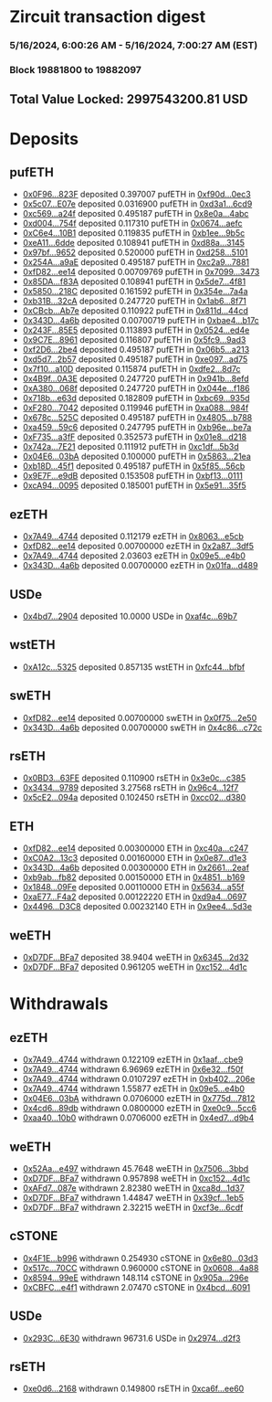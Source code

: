 # Zircuit transaction digest
### 5/16/2024, 6:00:26 AM - 5/16/2024, 7:00:27 AM (EST)
### Block 19881800 to 19882097

## Total Value Locked: 2997543200.81 USD

# Deposits
## pufETH
- [0x0F96...823F](https://etherscan.io/address/0x0F960f0F7a6BD8e3a6441248Ac042645c421823F) deposited 0.397007 pufETH in [0xf90d...0ec3](https://etherscan.io/tx/0x0F960f0F7a6BD8e3a6441248Ac042645c421823F)
- [0x5c07...E07e](https://etherscan.io/address/0x5c07271A50c18c0a93E5D72dc45E561e3Bd3E07e) deposited 0.0316900 pufETH in [0xd3a1...6cd9](https://etherscan.io/tx/0x5c07271A50c18c0a93E5D72dc45E561e3Bd3E07e)
- [0xc569...a24f](https://etherscan.io/address/0xc5698DD1dAEbbd4e08EAde125D2839d3d265a24f) deposited 0.495187 pufETH in [0x8e0a...4abc](https://etherscan.io/tx/0xc5698DD1dAEbbd4e08EAde125D2839d3d265a24f)
- [0xd004...754f](https://etherscan.io/address/0xd0045296Fb1A9d003F90A7e29Aeb49515292754f) deposited 0.117310 pufETH in [0x0674...aefc](https://etherscan.io/tx/0xd0045296Fb1A9d003F90A7e29Aeb49515292754f)
- [0xC6e4...10B1](https://etherscan.io/address/0xC6e46d0f786901c8bf5fd46e3D769429AC5010B1) deposited 0.119835 pufETH in [0xb1ee...9b5c](https://etherscan.io/tx/0xC6e46d0f786901c8bf5fd46e3D769429AC5010B1)
- [0xeA11...6dde](https://etherscan.io/address/0xeA1164D33045f148779C85f9f696E5F0455f6dde) deposited 0.108941 pufETH in [0xd88a...3145](https://etherscan.io/tx/0xeA1164D33045f148779C85f9f696E5F0455f6dde)
- [0x97bf...9652](https://etherscan.io/address/0x97bf4Cb14c8f4ec75e818aCe31d86ad06E3f9652) deposited 0.520000 pufETH in [0xd258...5101](https://etherscan.io/tx/0x97bf4Cb14c8f4ec75e818aCe31d86ad06E3f9652)
- [0x254A...a9aE](https://etherscan.io/address/0x254A7500Bb07E831a8648e6168b265Ff5A12a9aE) deposited 0.495187 pufETH in [0xc2a9...7881](https://etherscan.io/tx/0x254A7500Bb07E831a8648e6168b265Ff5A12a9aE)
- [0xfD82...ee14](https://etherscan.io/address/0xfD8295EE3cc3D7796feD3dC3E815d61e1593ee14) deposited 0.00709769 pufETH in [0x7099...3473](https://etherscan.io/tx/0xfD8295EE3cc3D7796feD3dC3E815d61e1593ee14)
- [0x85DA...f83A](https://etherscan.io/address/0x85DAc37C968A6cD2484383AA96b25aCfa1CFf83A) deposited 0.108941 pufETH in [0x5de7...4f81](https://etherscan.io/tx/0x85DAc37C968A6cD2484383AA96b25aCfa1CFf83A)
- [0x5850...218C](https://etherscan.io/address/0x5850eaB1e5cFefC64C379167AB3E9C4E8405218C) deposited 0.161592 pufETH in [0x354e...7a4a](https://etherscan.io/tx/0x5850eaB1e5cFefC64C379167AB3E9C4E8405218C)
- [0xb31B...32cA](https://etherscan.io/address/0xb31B26030c7028cA3ac8ec915Fb844B3b6b432cA) deposited 0.247720 pufETH in [0x1ab6...8f71](https://etherscan.io/tx/0xb31B26030c7028cA3ac8ec915Fb844B3b6b432cA)
- [0xCBcb...Ab7e](https://etherscan.io/address/0xCBcb83ff0dEDdc3ecD8a50131197a9B79463Ab7e) deposited 0.110922 pufETH in [0x811d...44cd](https://etherscan.io/tx/0xCBcb83ff0dEDdc3ecD8a50131197a9B79463Ab7e)
- [0x343D...4a6b](https://etherscan.io/address/0x343D3EA2c3ed5f14f616E02Eee2e866213eB4a6b) deposited 0.00700719 pufETH in [0xbae4...b17c](https://etherscan.io/tx/0x343D3EA2c3ed5f14f616E02Eee2e866213eB4a6b)
- [0x243F...85E5](https://etherscan.io/address/0x243F0fa048A3123B86da4B6BfB0f31b559A085E5) deposited 0.113893 pufETH in [0x0524...ed4e](https://etherscan.io/tx/0x243F0fa048A3123B86da4B6BfB0f31b559A085E5)
- [0x9C7E...8961](https://etherscan.io/address/0x9C7E059DA12557F2EB0f2DEf3E1762a9F2FE8961) deposited 0.116807 pufETH in [0x5fc9...9ad3](https://etherscan.io/tx/0x9C7E059DA12557F2EB0f2DEf3E1762a9F2FE8961)
- [0xf2D6...2be4](https://etherscan.io/address/0xf2D60a428866d39411154148996DbdAF4a512be4) deposited 0.495187 pufETH in [0x06b5...a213](https://etherscan.io/tx/0xf2D60a428866d39411154148996DbdAF4a512be4)
- [0xd5d7...2b57](https://etherscan.io/address/0xd5d793B4DCcA7DbAc9F7253af708E0850aF62b57) deposited 0.495187 pufETH in [0xe097...ad75](https://etherscan.io/tx/0xd5d793B4DCcA7DbAc9F7253af708E0850aF62b57)
- [0x7f10...a10D](https://etherscan.io/address/0x7f1074Db7DEEC7990BA1D1E1BA5CFf3F0Bc3a10D) deposited 0.115874 pufETH in [0xdfe2...8d7c](https://etherscan.io/tx/0x7f1074Db7DEEC7990BA1D1E1BA5CFf3F0Bc3a10D)
- [0x4B9f...0A3E](https://etherscan.io/address/0x4B9f271C415817CaC709c698a89832175dd70A3E) deposited 0.247720 pufETH in [0x941b...8efd](https://etherscan.io/tx/0x4B9f271C415817CaC709c698a89832175dd70A3E)
- [0xA380...068f](https://etherscan.io/address/0xA3806615DC7744445B42E96Fe2Eb764EC386068f) deposited 0.247720 pufETH in [0x044e...f186](https://etherscan.io/tx/0xA3806615DC7744445B42E96Fe2Eb764EC386068f)
- [0x718b...e63d](https://etherscan.io/address/0x718b678a9CdDB014c2dc51D90a5163952c33e63d) deposited 0.182809 pufETH in [0xbc69...935d](https://etherscan.io/tx/0x718b678a9CdDB014c2dc51D90a5163952c33e63d)
- [0xF280...7042](https://etherscan.io/address/0xF280b27e2B8390367F92D294EF3aCE735d907042) deposited 0.119946 pufETH in [0xa088...984f](https://etherscan.io/tx/0xF280b27e2B8390367F92D294EF3aCE735d907042)
- [0x678c...525C](https://etherscan.io/address/0x678cf9ae6aC321370260f2aA4e771028B795525C) deposited 0.495187 pufETH in [0x4805...b788](https://etherscan.io/tx/0x678cf9ae6aC321370260f2aA4e771028B795525C)
- [0xa459...59c6](https://etherscan.io/address/0xa4597AFE3061F5Ddd3b1f31cB0C75D40A0b759c6) deposited 0.247795 pufETH in [0xb96e...be7a](https://etherscan.io/tx/0xa4597AFE3061F5Ddd3b1f31cB0C75D40A0b759c6)
- [0xF735...a3fF](https://etherscan.io/address/0xF7350DbffDa3DED532C0B8df64132E7665a1a3fF) deposited 0.352573 pufETH in [0x01e8...d218](https://etherscan.io/tx/0xF7350DbffDa3DED532C0B8df64132E7665a1a3fF)
- [0x742a...7E21](https://etherscan.io/address/0x742aEA8Eb2D27fb1685A7814C1A2f112aAE37E21) deposited 0.111912 pufETH in [0xc1df...5b3d](https://etherscan.io/tx/0x742aEA8Eb2D27fb1685A7814C1A2f112aAE37E21)
- [0x04E6...03bA](https://etherscan.io/address/0x04E6720771508f835765E95cDc0fF71cF31403bA) deposited 0.100000 pufETH in [0x5863...21ea](https://etherscan.io/tx/0x04E6720771508f835765E95cDc0fF71cF31403bA)
- [0xb18D...45f1](https://etherscan.io/address/0xb18D9aEcf367C540c6B57E87fAb1F9364b6545f1) deposited 0.495187 pufETH in [0x5f85...56cb](https://etherscan.io/tx/0xb18D9aEcf367C540c6B57E87fAb1F9364b6545f1)
- [0x9E7F...e9dB](https://etherscan.io/address/0x9E7F3E467Cd6269A5B53163046C09157DCB0e9dB) deposited 0.153508 pufETH in [0xbf13...0111](https://etherscan.io/tx/0x9E7F3E467Cd6269A5B53163046C09157DCB0e9dB)
- [0xcA94...0095](https://etherscan.io/address/0xcA9435d13fED274A225619e17802EF0Af7360095) deposited 0.185001 pufETH in [0x5e91...35f5](https://etherscan.io/tx/0xcA9435d13fED274A225619e17802EF0Af7360095)
## ezETH
- [0x7A49...4744](https://etherscan.io/address/0x7A493Be5c2ce014cD049Bf178a1ac0Db1B434744) deposited 0.112179 ezETH in [0x8063...e5cb](https://etherscan.io/tx/0x7A493Be5c2ce014cD049Bf178a1ac0Db1B434744)
- [0xfD82...ee14](https://etherscan.io/address/0xfD8295EE3cc3D7796feD3dC3E815d61e1593ee14) deposited 0.00700000 ezETH in [0x2a87...3df5](https://etherscan.io/tx/0xfD8295EE3cc3D7796feD3dC3E815d61e1593ee14)
- [0x7A49...4744](https://etherscan.io/address/0x7A493Be5c2ce014cD049Bf178a1ac0Db1B434744) deposited 2.03603 ezETH in [0x09e5...e4b0](https://etherscan.io/tx/0x7A493Be5c2ce014cD049Bf178a1ac0Db1B434744)
- [0x343D...4a6b](https://etherscan.io/address/0x343D3EA2c3ed5f14f616E02Eee2e866213eB4a6b) deposited 0.00700000 ezETH in [0x01fa...d489](https://etherscan.io/tx/0x343D3EA2c3ed5f14f616E02Eee2e866213eB4a6b)
## USDe
- [0x4bd7...2904](https://etherscan.io/address/0x4bd71c62eCdE4F4e6c4fdBa0392599B9F08F2904) deposited 10.0000 USDe in [0xaf4c...69b7](https://etherscan.io/tx/0x4bd71c62eCdE4F4e6c4fdBa0392599B9F08F2904)
## wstETH
- [0xA12c...5325](https://etherscan.io/address/0xA12c844d6568A03d778CB1Bdb7748954274C5325) deposited 0.857135 wstETH in [0xfc44...bfbf](https://etherscan.io/tx/0xA12c844d6568A03d778CB1Bdb7748954274C5325)
## swETH
- [0xfD82...ee14](https://etherscan.io/address/0xfD8295EE3cc3D7796feD3dC3E815d61e1593ee14) deposited 0.00700000 swETH in [0x0f75...2e50](https://etherscan.io/tx/0xfD8295EE3cc3D7796feD3dC3E815d61e1593ee14)
- [0x343D...4a6b](https://etherscan.io/address/0x343D3EA2c3ed5f14f616E02Eee2e866213eB4a6b) deposited 0.00700000 swETH in [0x4c86...c72c](https://etherscan.io/tx/0x343D3EA2c3ed5f14f616E02Eee2e866213eB4a6b)
## rsETH
- [0x0BD3...63FE](https://etherscan.io/address/0x0BD302dB3d3B9197566e16D01e0C83E6381663FE) deposited 0.110900 rsETH in [0x3e0c...c385](https://etherscan.io/tx/0x0BD302dB3d3B9197566e16D01e0C83E6381663FE)
- [0x3434...9789](https://etherscan.io/address/0x34349c5569e7B846c3558961552D2202760A9789) deposited 3.27568 rsETH in [0x96c4...12f7](https://etherscan.io/tx/0x34349c5569e7B846c3558961552D2202760A9789)
- [0x5cE2...094a](https://etherscan.io/address/0x5cE2B3bE0d47E94887D90F49331e045Fb931094a) deposited 0.102450 rsETH in [0xcc02...d380](https://etherscan.io/tx/0x5cE2B3bE0d47E94887D90F49331e045Fb931094a)
## ETH
- [0xfD82...ee14](https://etherscan.io/address/0xfD8295EE3cc3D7796feD3dC3E815d61e1593ee14) deposited 0.00300000 ETH in [0xc40a...c247](https://etherscan.io/tx/0xfD8295EE3cc3D7796feD3dC3E815d61e1593ee14)
- [0xC0A2...13c3](https://etherscan.io/address/0xC0A2273dd8Befc134c04C715ac09eb65926113c3) deposited 0.00160000 ETH in [0x0e87...d1e3](https://etherscan.io/tx/0xC0A2273dd8Befc134c04C715ac09eb65926113c3)
- [0x343D...4a6b](https://etherscan.io/address/0x343D3EA2c3ed5f14f616E02Eee2e866213eB4a6b) deposited 0.00300000 ETH in [0x2661...2eaf](https://etherscan.io/tx/0x343D3EA2c3ed5f14f616E02Eee2e866213eB4a6b)
- [0xb9ab...fb82](https://etherscan.io/address/0xb9ab239d38EfDA546D8717A5d33c331104Bffb82) deposited 0.00150000 ETH in [0x4851...b169](https://etherscan.io/tx/0xb9ab239d38EfDA546D8717A5d33c331104Bffb82)
- [0x1848...09Fe](https://etherscan.io/address/0x1848FF0ad89a0264aE91d798Ae73e5A026b909Fe) deposited 0.00110000 ETH in [0x5634...a55f](https://etherscan.io/tx/0x1848FF0ad89a0264aE91d798Ae73e5A026b909Fe)
- [0xaE77...F4a2](https://etherscan.io/address/0xaE77F7e2E583Ad7Bb39B9f15FA13d31E6483F4a2) deposited 0.00122220 ETH in [0xd9a4...0697](https://etherscan.io/tx/0xaE77F7e2E583Ad7Bb39B9f15FA13d31E6483F4a2)
- [0x4496...D3C8](https://etherscan.io/address/0x449616208Dc5926463D7411e1dA8284560AFD3C8) deposited 0.00232140 ETH in [0x9ee4...5d3e](https://etherscan.io/tx/0x449616208Dc5926463D7411e1dA8284560AFD3C8)
## weETH
- [0xD7DF...BFa7](https://etherscan.io/address/0xD7DF7E085214743530afF339aFC420c7c720BFa7) deposited 38.9404 weETH in [0x6345...2d32](https://etherscan.io/tx/0xD7DF7E085214743530afF339aFC420c7c720BFa7)
- [0xD7DF...BFa7](https://etherscan.io/address/0xD7DF7E085214743530afF339aFC420c7c720BFa7) deposited 0.961205 weETH in [0xc152...4d1c](https://etherscan.io/tx/0xD7DF7E085214743530afF339aFC420c7c720BFa7)
# Withdrawals
## ezETH
- [0x7A49...4744](https://etherscan.io/address/0x7A493Be5c2ce014cD049Bf178a1ac0Db1B434744) withdrawn 0.122109 ezETH in [0x1aaf...cbe9](https://etherscan.io/tx/0x7A493Be5c2ce014cD049Bf178a1ac0Db1B434744)
- [0x7A49...4744](https://etherscan.io/address/0x7A493Be5c2ce014cD049Bf178a1ac0Db1B434744) withdrawn 6.96969 ezETH in [0x6e32...f50f](https://etherscan.io/tx/0x7A493Be5c2ce014cD049Bf178a1ac0Db1B434744)
- [0x7A49...4744](https://etherscan.io/address/0x7A493Be5c2ce014cD049Bf178a1ac0Db1B434744) withdrawn 0.0107297 ezETH in [0xb402...206e](https://etherscan.io/tx/0x7A493Be5c2ce014cD049Bf178a1ac0Db1B434744)
- [0x7A49...4744](https://etherscan.io/address/0x7A493Be5c2ce014cD049Bf178a1ac0Db1B434744) withdrawn 1.55877 ezETH in [0x09e5...e4b0](https://etherscan.io/tx/0x7A493Be5c2ce014cD049Bf178a1ac0Db1B434744)
- [0x04E6...03bA](https://etherscan.io/address/0x04E6720771508f835765E95cDc0fF71cF31403bA) withdrawn 0.0706000 ezETH in [0x775d...7812](https://etherscan.io/tx/0x04E6720771508f835765E95cDc0fF71cF31403bA)
- [0x4cd6...89db](https://etherscan.io/address/0x4cd6d1017dc8dE95BA3AC946Ce69c0773bF389db) withdrawn 0.0800000 ezETH in [0xe0c9...5cc6](https://etherscan.io/tx/0x4cd6d1017dc8dE95BA3AC946Ce69c0773bF389db)
- [0xaa40...10b0](https://etherscan.io/address/0xaa40C59A915315349b29E9c0246cf316bf5E10b0) withdrawn 0.0706000 ezETH in [0x4ed7...d9b4](https://etherscan.io/tx/0xaa40C59A915315349b29E9c0246cf316bf5E10b0)
## weETH
- [0x52Aa...e497](https://etherscan.io/address/0x52Aa899454998Be5b000Ad077a46Bbe360F4e497) withdrawn 45.7648 weETH in [0x7506...3bbd](https://etherscan.io/tx/0x52Aa899454998Be5b000Ad077a46Bbe360F4e497)
- [0xD7DF...BFa7](https://etherscan.io/address/0xD7DF7E085214743530afF339aFC420c7c720BFa7) withdrawn 0.957898 weETH in [0xc152...4d1c](https://etherscan.io/tx/0xD7DF7E085214743530afF339aFC420c7c720BFa7)
- [0xAFd7...087e](https://etherscan.io/address/0xAFd73155b74368448305cBF12e8B46Db17B0087e) withdrawn 2.82380 weETH in [0xca8d...1d37](https://etherscan.io/tx/0xAFd73155b74368448305cBF12e8B46Db17B0087e)
- [0xD7DF...BFa7](https://etherscan.io/address/0xD7DF7E085214743530afF339aFC420c7c720BFa7) withdrawn 1.44847 weETH in [0x39cf...1eb5](https://etherscan.io/tx/0xD7DF7E085214743530afF339aFC420c7c720BFa7)
- [0xD7DF...BFa7](https://etherscan.io/address/0xD7DF7E085214743530afF339aFC420c7c720BFa7) withdrawn 2.32215 weETH in [0xcf3e...6cdf](https://etherscan.io/tx/0xD7DF7E085214743530afF339aFC420c7c720BFa7)
## cSTONE
- [0x4F1E...b996](https://etherscan.io/address/0x4F1EC78E81BaD1FC826735987DAa134C64b0b996) withdrawn 0.254930 cSTONE in [0x6e80...03d3](https://etherscan.io/tx/0x4F1EC78E81BaD1FC826735987DAa134C64b0b996)
- [0x517c...70CC](https://etherscan.io/address/0x517ce30a9416E647B4Cec04cbDb840B1Ecfd70CC) withdrawn 0.960000 cSTONE in [0x0608...4a88](https://etherscan.io/tx/0x517ce30a9416E647B4Cec04cbDb840B1Ecfd70CC)
- [0x8594...99eE](https://etherscan.io/address/0x8594d7a13bD4Da9Bc6bab2A2383FefBe039499eE) withdrawn 148.114 cSTONE in [0x905a...296e](https://etherscan.io/tx/0x8594d7a13bD4Da9Bc6bab2A2383FefBe039499eE)
- [0xCBFC...e4f1](https://etherscan.io/address/0xCBFCE3a378b446E3AB989d335a8012442f9de4f1) withdrawn 2.07470 cSTONE in [0x4bcd...6091](https://etherscan.io/tx/0xCBFCE3a378b446E3AB989d335a8012442f9de4f1)
## USDe
- [0x293C...6E30](https://etherscan.io/address/0x293C6937D8D82e05B01335F7B33FBA0c8e256E30) withdrawn 96731.6 USDe in [0x2974...d2f3](https://etherscan.io/tx/0x293C6937D8D82e05B01335F7B33FBA0c8e256E30)
## rsETH
- [0xe0d6...2168](https://etherscan.io/address/0xe0d60d1D74618af2A7DFEf5FFc6850fe04352168) withdrawn 0.149800 rsETH in [0xca6f...ee60](https://etherscan.io/tx/0xe0d60d1D74618af2A7DFEf5FFc6850fe04352168)
